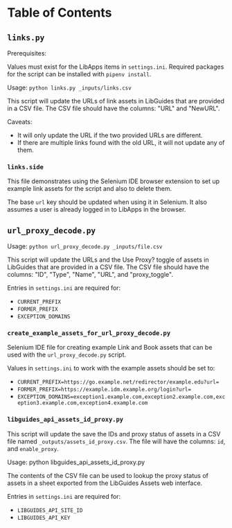 # Table of Contents

## `links.py`

Prerequisites:

Values must exist for the LibApps items in `settings.ini`. Required packages for the script can be installed with `pipenv install`.

Usage: `python links.py _inputs/links.csv`

This script will update the URLs of link assets in LibGuides that are provided in a CSV file. The CSV file should have the columns: "URL" and "NewURL".

Caveats:

- It will only update the URL if the two provided URLs are different.
- If there are multiple links found with the old URL, it will not update any of them.

### `links.side`

This file demonstrates using the Selenium IDE browser extension to set up example link assets for the script and also to delete them.

The base `url` key should be updated when using it in Selenium. It also assumes a user is already logged in to LibApps in the browser.

## `url_proxy_decode.py`

Usage: `python url_proxy_decode.py _inputs/file.csv`

This script will update the URLs and the Use Proxy? toggle of assets in LibGuides that are provided in a CSV file. The CSV file should have the columns: "ID", "Type", "Name", "URL", and "proxy_toggle".

Entries in `settings.ini` are required for:

- `CURRENT_PREFIX`
- `FORMER_PREFIX`
- `EXCEPTION_DOMAINS`

### `create_example_assets_for_url_proxy_decode.py`

Selenium IDE file for creating example Link and Book assets that can be used with the `url_proxy_decode.py` script.

Values in `settings.ini` to work with the example assets should be set to:

- `CURRENT_PREFIX=https://go.example.net/redirector/example.edu?url=`
- `FORMER_PREFIX=https://example.idm.example.org/login?url=`
- `EXCEPTION_DOMAINS=exception1.example.com,exception2.example.com,exception3.example.com,exception4.example.com`

### `libguides_api_assets_id_proxy.py`

This script will update the save the IDs and proxy status of assets in a CSV file named `_outputs/assets_id_proxy.csv`. The file will have the columns: `id`, and `enable_proxy`.

Usage: python libguides_api_assets_id_proxy.py

The contents of the CSV file can be used to lookup the proxy status of assets in a sheet exported from the LibGuides Assets web interface.

Entries in `settings.ini` are required for:

- `LIBGUIDES_API_SITE_ID`
- `LIBGUIDES_API_KEY`
